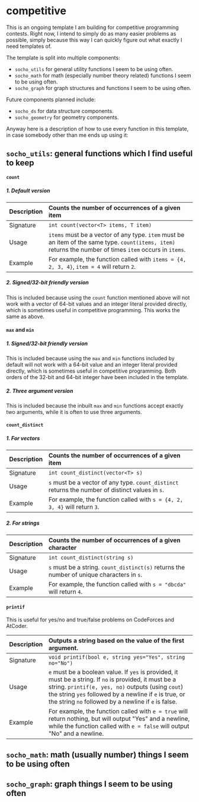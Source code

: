 # competitive

This is an ongoing template I am building for competitive programming contests. Right now, I intend to simply do as many easier problems as possible, simply because this way I can quickly figure out what exactly I need templates of.

The template is split into multiple components:
 - `socho_utils` for general utility functions I seem to be using often.
 - `socho_math` for math (especially number theory related) functions I seem to be using often.
 - `socho_graph` for graph structures and functions I seem to be using often.

Future components planned include:
 - `socho_ds` for data structure components.
 - `socho_geometry` for geometry components.
 
Anyway here is a description of how to use every function in this template, in case somebody other than me ends up using it:

## `socho_utils`: general functions which I find useful to keep

#### `count`

##### 1. Default version

| Description | Counts the number of occurrences of a given item |
|---|:---|
| Signature | `int count(vector<T> items, T item)`  |
| Usage | `items` must be a vector of any type. `item` must be an item of the same type. `count(items, item)` returns the number of times `item` occurs in `items`. |
| Example | For example, the function called with `items = {4, 2, 3, 4}`, `item = 4` will return `2`.  |

##### 2. Signed/32-bit friendly version

This is included because using the `count` function mentioned above will not work with a vector of 64-bit values and an integer literal provided directly, which is sometimes useful in competitive programming. This works the same as above.

#### `max` and `min`

##### 1. Signed/32-bit friendly version
This is included because using the `max` and `min` functions included by default will not work with a 64-bit value and an integer literal provided directly, which is sometimes useful in competitive programming. Both orders of the 32-bit and 64-bit integer have been included in the template.

##### 2. Three argument version
This is included because the inbuilt `max` and `min` functions accept exactly two arguments, while it is often to use three arguments.

#### `count_distinct`

##### 1. For vectors

| Description | Counts the number of occurrences of a given item |
|---|:---|
| Signature | `int count_distinct(vector<T> s)`  |
| Usage | `s` must be a vector of any type. `count_distinct` returns the number of distinct values in `s`. |
| Example | For example, the function called with `s = {4, 2, 3, 4}` will return `3`. |

##### 2. For strings

| Description | Counts the number of occurrences of a given character |
|---|:---|
| Signature | `int count_distinct(string s)`  |
| Usage | `s` must be a string. `count_distinct(s)` returns the number of unique characters in `s`. |
| Example | For example, the function called with `s = "dbcda"` will return `4`.  |

#### `printif`

This is useful for yes/no and true/false problems on CodeForces and AtCoder.

| Description | Outputs a string based on the value of the first argument. |
|---|:---|
| Signature | `void printif(bool e, string yes="Yes", string no="No")`  |
| Usage | `e` must be a boolean value. If `yes` is provided, it must be a string. If `no` is provided, it must be a string. `printif(e, yes, no)` outputs (using `cout`) the string `yes` followed by a newline if `e` is true, or the string `no` followed by a newline if `e` is false. |
| Example | For example, the function called with `e = true` will return nothing, but will output "Yes" and a newline, while the function called with `e = false` will output "No" and a newline.  |

## `socho_math`: math (usually number) things I seem to be using often


## `socho_graph`: graph things I seem to be using often